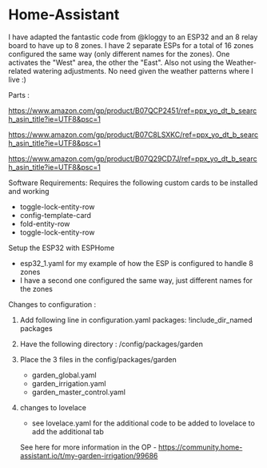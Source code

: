 # Home-Assistant

I have adapted the fantastic code from @kloggy to an ESP32 and an 8 relay board to have up to 8 zones. I have 2 separate ESPs for a total of 16 zones configured the same way (only different names for the zones). One activates the "West" area, the other the "East". Also not using the Weather-related watering adjustments. No need given the weather patterns where I live :) 

Parts : 

https://www.amazon.com/gp/product/B07QCP2451/ref=ppx_yo_dt_b_search_asin_title?ie=UTF8&psc=1

https://www.amazon.com/gp/product/B07C8LSXKC/ref=ppx_yo_dt_b_search_asin_title?ie=UTF8&psc=1

https://www.amazon.com/gp/product/B07Q29CD7J/ref=ppx_yo_dt_b_search_asin_title?ie=UTF8&psc=1

Software Requirements: 
Requires the following custom cards to be installed and working
- toggle-lock-entity-row
- config-template-card
- fold-entity-row
- toggle-lock-entity-row

Setup the ESP32 with ESPHome
 - esp32_1.yaml for my example of how the ESP is configured to handle 8 zones
 - I have a second one configured the same way, just different names for the zones

Changes to configuration :
1.   Add following line in configuration.yaml 
     packages: !include_dir_named packages
2. Have the following directory : 
     /config/packages/garden
3. Place the 3 files in the config/packages/garden
   - garden_global.yaml
   - garden_irrigation.yaml
   - garden_master_control.yaml
4. changes to lovelace
   - see lovelace.yaml for the additional code to be added to lovelace to add the additional tab

   See here for more information in the OP - https://community.home-assistant.io/t/my-garden-irrigation/99686

